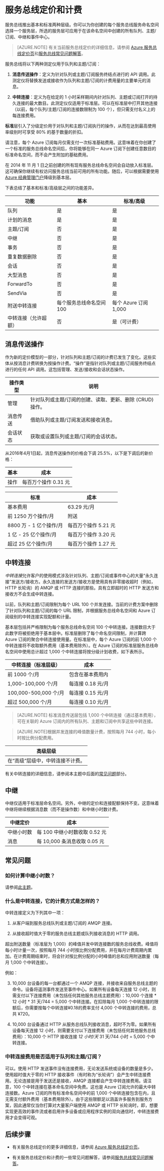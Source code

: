 <properties 
    pageTitle="服务总线定价和计费 | Azure"
    description="服务总线定价结构概述。"
    services="service-bus"
    documentationCenter="na"
    authors="sethmanheim"
    manager="timlt"
    editor="" />  

<tags 
    ms.service="service-bus"
    ms.devlang="na"
    ms.topic="article"
    ms.tgt_pltfrm="na"
    ms.workload="na"
    ms.date="10/06/2016"
    ms.author="sethm"
    wacn.date="11/28/2016"/>  


# 服务总线定价和计费

服务总线推出基本和标准两种层级。你可以为你创建的每个服务总线服务命名空间选择一个服务层，所选的服务层可应用于在该命名空间中创建的所有队列、主题/订阅、中继和事件中心。

>[AZURE.NOTE] 有关当前服务总线定价的详细信息，请参阅 [Azure 服务总线定价页](/pricing/details/messaging/)和[服务总线常见问题解答](/documentation/articles/service-bus-faq/#service-bus-pricing)。

服务总线将以下两种测定仪用于队列和主题/订阅：

1. **消息传送操作**：定义为针对队列或主题/订阅服务终结点进行的 API 调用。此测定仪将替换发送或接收作为队列和主题/订阅的计费用量的主要单元的消息。

2. **中转连接**：定义为在给定的 1 小时采样期间内针对队列、主题或订阅打开的持久连接的最大数目。此测定仪仅适用于标准层。可以在标准层中打开其他连接（以前，每个队列/主题/订阅的连接数限制为 100 个），但只需支付名义上的每连接费用。

**标准**层引入了分级定价用于对队列和主题/订阅执行的操作，从而在达到最高使用率级别时可享受 80% 的基于数量的折扣。


请注意，每个 Azure 订阅每月仅需支付一次标准基础费用。这意味着在你创建了一个标准的服务总线命名空间后，你将能够在同一 Azure 订阅下创建任意数目的标准命名空间，而不会产生附加的基础费用。

在 2014 年 11 月 1 日之前创建的所有现有服务总线命名空间会自动放入标准层。这可确保你继续有权访问服务总线当前可用的所有功能。随后，可以根据需要使用 [Azure 经典管理门户][]降级到基本层。

下表总结了基本和标准/高级层之间的功能差异。

|功能|基本|标准/高级|
|---|---|---|
|队列|是|是|
|计划的消息|是|是|
|主题/订阅|否|是|
|中继|否|是|
|事务|否|是|
|重复数据删除|否|是|
|会话|否|是|
|大型消息|否|是|
|ForwardTo|否|是|
|SendVia|否|是|
|附送中转连接|每个服务总线命名空间 100|每个 Azure 订阅 1,000|
|中转连接（允许超额）|否|是（可计费）|

## 消息传送操作

作为新的定价模型的一部分，针对队列和主题/订阅的计费已发生了变化。这些实体从按消息计费转换为按操作计费。“操作”是指针对队列或主题/订阅服务终结点进行的任何 API 调用。这包括管理、发送/接收和会话状态操作。

|操作类型|说明|
|---|---|
|管理|针对队列或主题/订阅的创建、读取、更新、删除 (CRUD) 操作。|
|消息传送|借助队列或主题/订阅发送和接收消息。|
|会话状态|获取或设置队列或主题/订阅的会话状态。|

从2016年4月1日起，消息传送操作的价格会下调 25.5%，以下是下调后的新价格：

|基本|成本|
|---|---|
|操作|每百万个操作 0.31 元|

|标准|成本|
|---|---|
|基本费用|63.29 元/月|
|前 1250 万个操作/月|附送|
|8800 万 - 1 亿个操作/月|每百万个操作 5.21 元|
|1 亿 - 25 亿个操作/月|每百万个操作 3.20 元|
|超过 25 亿个操作/月|每百万个操作 1.27 元|


## 中转连接

*中转连接*允许客户的使用模式涉及针对队列、主题/订阅或事件中心的大量“永久连接”发送方/接收方。永久连接的发送方/接收方是使用具有非零接收超时（例如，HTTP 长轮询）的 AMQP 或 HTTP 连接的那些。具有立即超时的 HTTP 发送方和接收方不会生成中转连接。

以前，队列和主题/订阅限制为每个 URL 100 个并发连接。当前的计费方案中删除了针对队列和主题/订阅的每个 URL 限制，并根据服务总线命名空间和 Azure 订阅级别的中转连接实现配额和计量。

基本层包括并严格限制为每个服务总线命名空间 100 个中转连接。连接数目大于此数字将被拒绝用于基本层中。标准层删除了每个命名空间限制，并计算跨 Azure 订阅的聚合中转连接使用量。在标准层中，每个 Azure 订阅的前 1,000 个中转连接将不收取额外费用（基本费用除外）。在 Azure 订阅的标准层服务总线命名空间中使用总计超过 1,000 个中转连接将按分级计划收费，如下表所示。

|中转连接（标准层级）|成本|
|---|---|
|前 1000 个/月|包含在基本费用内|
|1,000-100,000 个/月|每连接 0.18 元/月|
|100,000-500,000 个/月|每连接 0.15 元/月|
|超过 500,000 个/月|每连接 0.10 元/月|

>[AZURE.NOTE] 标准消息传送层包括 1,000 个中转连接（通过基本费用），可在关联的 Azure 订阅内的所有队列、主题和订阅中共享这些中转连接。

>[AZURE.NOTE]根据并发连接的峰值数量计费，按照每月 744 小时，每小时按比例分配费用。

|高级层级
|---|
|在“高级”层级中，中转连接不计费。|

有关中转连接的详细信息，请参阅本主题中后面的[常见问题](#FAQ)部分。

## 中继

中继仅适用于标准层命名空间。另外，中继的定价和连接配额保持不变。这意味着中继将继续根据消息数（而不是操作数）和中继小时数计费。

|中继定价|成本|
|---|---|
|中继小时数|每 100 中继小时数收取 0.52 元|
|消息|每 10,000 条消息收取 0.05 元|

## <a name="FAQ"></a> 常见问题

### 如何计算中继小时数？

请参阅[此主题](/documentation/articles/service-bus-faq/#how-is-the-relay-hours-meter-calculated)。

### 什么是中转连接，它的计费方式是怎样的？

中转连接定义为下列其中一项：

1. 从客户端到服务总线队列或主题/订阅的 AMQP 连接。

2. 从接收超时值大于零的服务总线主题或队列接收消息的 HTTP 调用。

超出附送数量（标准层为 1,000）的峰值并发中转连接数的服务总线收费。峰值将每小时计量一次，按照每月 744 小时按比例分配费用，并在每月计费周期内累加。在计费周期结束时，将会针对按比例分配的小时峰值的总和应用附送数量（每月 1,000 个中转连接）。

例如：

3. 10,000 台设备的每一台都通过一个 AMQP 连接，并接收来自服务总线主题的命令。设备将遥测事件发送至事件中心。如果所有设备每天连接 12 小时，则需支付以下连接费用（未包括任何其他服务总线主题费用）：10,000 个连接 * 12 小时 * 31 天/744 = 5,000 个中转连接。在扣除每月 1,000 个中转连接的限额后，你需要按每个中转连接¥0.18的费率支付 4,000 个中转连接的费用，总共 ¥720。

4. 10,000 台设备通过 HTTP 从服务总线队列接收消息，超时不为零。如果所有设备每天连接 12 小时，则需要支付以下连接费用（未包括任何其他服务总线费用）：10,000 个 HTTP 接收连接 *12 小时/天* 31 天/744 小时 = 5,000 个中转连接。

### 中转连接费用是否适用于队列和主题/订阅？

可以。使用 HTTP 发送事件没有连接费用，无论发送系统或设备的数量是多少。使用超时值大于零的 HTTP 接收事件（有时称为“长轮询”）会产生中转连接费用。无论连接是用于发送还是接收，AMQP 连接都会产生中转连接费用。请注意，100 个中转连接在基本命名空间中免费。这也是 Azure 订阅允许的最大中转连接数。Azure 订阅的所有标准命名空间中的前 1,000 个中转连接包含在内，且无需支付额外费用（基本费用除外）。由于这些限额足以涵盖许多服务到服务方案，因此通常仅当你打算对大量客户端使用 AMQP 或 HTTP 长轮询时，即，想要实现更高效的事件流或者启用许多设备或应用程序实例的双向通信时，中转连接费用才会变得可观。

## 后续步骤

- 有关服务总线定价的更多详细信息，请参阅 [Azure 服务总线定价页](/pricing/details/messaging/)。

- 有关服务总线定价和计费的一些常见问题解答，请参阅[服务总线常见问题解答](/documentation/articles/service-bus-faq/#service-bus-pricing)。

[Azure 经典管理门户]: http://manage.windowsazure.cn

<!---HONumber=Mooncake_1121_2016-->